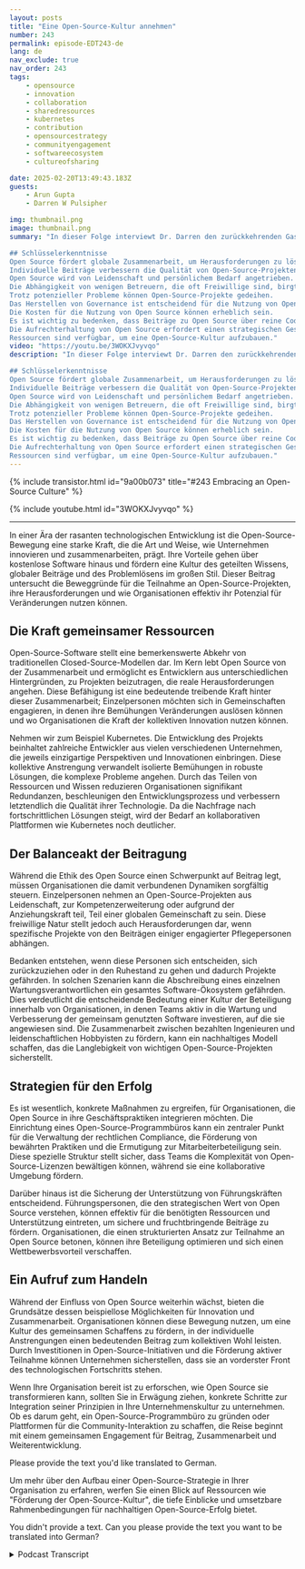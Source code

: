 ```yaml
---
layout: posts
title: "Eine Open-Source-Kultur annehmen"
number: 243
permalink: episode-EDT243-de
lang: de
nav_exclude: true
nav_order: 243
tags:
    - opensource
    - innovation
    - collaboration
    - sharedresources
    - kubernetes
    - contribution
    - opensourcestrategy
    - communityengagement
    - softwareecosystem
    - cultureofsharing

date: 2025-02-20T13:49:43.183Z
guests:
    - Arun Gupta
    - Darren W Pulsipher

img: thumbnail.png
image: thumbnail.png
summary: "In dieser Folge interviewt Dr. Darren den zurückkehrenden Gast Arun Gupta von Intel. Sie diskutieren Aruns Weg in die Open-Source-Welt, die Bedeutung globaler Zusammenarbeit und die Motivationen hinter individuellen Beiträgen. Er spricht die Risiken an, die mit der Abhängigkeit von wenigen Betreuern in Open-Source-Projekten verbunden sind, und hebt den Erfolg von Open-Source trotz seiner Herausforderungen hervor. Arun betont die Notwendigkeit von Governance in Open-Source-Initiativen und die Kosten der Nutzung von Open-Source-Software. Er untersucht auch den Wert von Beiträgen, die über reine Codeerstellung hinausgehen, und die Strategien zur Aufrechterhaltung von Open Source durch Geschäftsmodelle. Schließlich teilt er Ressourcen für den Aufbau einer Open-Source-Kultur in Organisationen.

## Schlüsselerkenntnisse
Open Source fördert globale Zusammenarbeit, um Herausforderungen zu lösen.
Individuelle Beiträge verbessern die Qualität von Open-Source-Projekten.
Open Source wird von Leidenschaft und persönlichem Bedarf angetrieben.
Die Abhängigkeit von wenigen Betreuern, die oft Freiwillige sind, birgt Risiken für Projekte. Diese Personen können überfordert werden oder das Interesse verlieren, was zu einer möglichen Stagnation oder Aufgabe des Projekts führen kann. Dies bietet ein Gefühl von Sicherheit und Struktur in der oft komplexen und sich schnell verändernden Welt von Open-Source.
Trotz potenzieller Probleme können Open-Source-Projekte gedeihen. 
Das Herstellen von Governance ist entscheidend für die Nutzung von Open Source. 
Die Kosten für die Nutzung von Open Source können erheblich sein.
Es ist wichtig zu bedenken, dass Beiträge zu Open Source über reine Codeerstellung hinausgehen, ein weites Spektrum an Fähigkeiten und Fachwissen umfassen und dazu beitragen, dass sich jeder in Organisationen als geschätzter und integraler Bestandteil der Open-Source-Gemeinschaft fühlt. Dazu können Schulungsprogramme, Community-Engagement-Initiativen und Leitfäden für bewährte Praktiken zur Integration von Open Source in Unternehmensworkflows gehören.
Die Aufrechterhaltung von Open Source erfordert einen strategischen Geschäftsansatz. 
Ressourcen sind verfügbar, um eine Open-Source-Kultur aufzubauen."
video: "https://youtu.be/3WOKXJvyvqo"
description: "In dieser Folge interviewt Dr. Darren den zurückkehrenden Gast Arun Gupta von Intel. Sie diskutieren Aruns Weg in die Open-Source-Welt, die Bedeutung globaler Zusammenarbeit und die Motivationen hinter individuellen Beiträgen. Er spricht die Risiken an, die mit der Abhängigkeit von wenigen Betreuern in Open-Source-Projekten verbunden sind, und hebt den Erfolg von Open-Source trotz seiner Herausforderungen hervor. Arun betont die Notwendigkeit von Governance in Open-Source-Initiativen und die Kosten der Nutzung von Open-Source-Software. Er untersucht auch den Wert von Beiträgen, die über reine Codeerstellung hinausgehen, und die Strategien zur Aufrechterhaltung von Open Source durch Geschäftsmodelle. Schließlich teilt er Ressourcen für den Aufbau einer Open-Source-Kultur in Organisationen.

## Schlüsselerkenntnisse
Open Source fördert globale Zusammenarbeit, um Herausforderungen zu lösen.
Individuelle Beiträge verbessern die Qualität von Open-Source-Projekten.
Open Source wird von Leidenschaft und persönlichem Bedarf angetrieben.
Die Abhängigkeit von wenigen Betreuern, die oft Freiwillige sind, birgt Risiken für Projekte. Diese Personen können überfordert werden oder das Interesse verlieren, was zu einer möglichen Stagnation oder Aufgabe des Projekts führen kann. Dies bietet ein Gefühl von Sicherheit und Struktur in der oft komplexen und sich schnell verändernden Welt von Open-Source.
Trotz potenzieller Probleme können Open-Source-Projekte gedeihen. 
Das Herstellen von Governance ist entscheidend für die Nutzung von Open Source. 
Die Kosten für die Nutzung von Open Source können erheblich sein.
Es ist wichtig zu bedenken, dass Beiträge zu Open Source über reine Codeerstellung hinausgehen, ein weites Spektrum an Fähigkeiten und Fachwissen umfassen und dazu beitragen, dass sich jeder in Organisationen als geschätzter und integraler Bestandteil der Open-Source-Gemeinschaft fühlt. Dazu können Schulungsprogramme, Community-Engagement-Initiativen und Leitfäden für bewährte Praktiken zur Integration von Open Source in Unternehmensworkflows gehören.
Die Aufrechterhaltung von Open Source erfordert einen strategischen Geschäftsansatz. 
Ressourcen sind verfügbar, um eine Open-Source-Kultur aufzubauen."
---
```


<div>
{% include transistor.html id="9a00b073" title="#243 Embracing an Open-Source Culture" %}

{% include youtube.html id="3WOKXJvyvqo" %}
</div>

---

In einer Ära der rasanten technologischen Entwicklung ist die Open-Source-Bewegung eine starke Kraft, die die Art und Weise, wie Unternehmen innovieren und zusammenarbeiten, prägt. Ihre Vorteile gehen über kostenlose Software hinaus und fördern eine Kultur des geteilten Wissens, globaler Beiträge und des Problemlösens im großen Stil. Dieser Beitrag untersucht die Beweggründe für die Teilnahme an Open-Source-Projekten, ihre Herausforderungen und wie Organisationen effektiv ihr Potenzial für Veränderungen nutzen können.

## Die Kraft gemeinsamer Ressourcen

Open-Source-Software stellt eine bemerkenswerte Abkehr von traditionellen Closed-Source-Modellen dar. Im Kern lebt Open Source von der Zusammenarbeit und ermöglicht es Entwicklern aus unterschiedlichen Hintergründen, zu Projekten beizutragen, die reale Herausforderungen angehen. Diese Befähigung ist eine bedeutende treibende Kraft hinter dieser Zusammenarbeit; Einzelpersonen möchten sich in Gemeinschaften engagieren, in denen ihre Bemühungen Veränderungen auslösen können und wo Organisationen die Kraft der kollektiven Innovation nutzen können.

Nehmen wir zum Beispiel Kubernetes. Die Entwicklung des Projekts beinhaltet zahlreiche Entwickler aus vielen verschiedenen Unternehmen, die jeweils einzigartige Perspektiven und Innovationen einbringen. Diese kollektive Anstrengung verwandelt isolierte Bemühungen in robuste Lösungen, die komplexe Probleme angehen. Durch das Teilen von Ressourcen und Wissen reduzieren Organisationen signifikant Redundanzen, beschleunigen den Entwicklungsprozess und verbessern letztendlich die Qualität ihrer Technologie. Da die Nachfrage nach fortschrittlichen Lösungen steigt, wird der Bedarf an kollaborativen Plattformen wie Kubernetes noch deutlicher.

## Der Balanceakt der Beitragung

Während die Ethik des Open Source einen Schwerpunkt auf Beitrag legt, müssen Organisationen die damit verbundenen Dynamiken sorgfältig steuern. Einzelpersonen nehmen an Open-Source-Projekten aus Leidenschaft, zur Kompetenzerweiterung oder aufgrund der Anziehungskraft teil, Teil einer globalen Gemeinschaft zu sein. Diese freiwillige Natur stellt jedoch auch Herausforderungen dar, wenn spezifische Projekte von den Beiträgen einiger engagierter Pflegepersonen abhängen.

Bedanken entstehen, wenn diese Personen sich entscheiden, sich zurückzuziehen oder in den Ruhestand zu gehen und dadurch Projekte gefährden. In solchen Szenarien kann die Abschreibung eines einzelnen Wartungsverantwortlichen ein gesamtes Software-Ökosystem gefährden. Dies verdeutlicht die entscheidende Bedeutung einer Kultur der Beteiligung innerhalb von Organisationen, in denen Teams aktiv in die Wartung und Verbesserung der gemeinsam genutzten Software investieren, auf die sie angewiesen sind. Die Zusammenarbeit zwischen bezahlten Ingenieuren und leidenschaftlichen Hobbyisten zu fördern, kann ein nachhaltiges Modell schaffen, das die Langlebigkeit von wichtigen Open-Source-Projekten sicherstellt.

## Strategien für den Erfolg

Es ist wesentlich, konkrete Maßnahmen zu ergreifen, für Organisationen, die Open Source in ihre Geschäftspraktiken integrieren möchten. Die Einrichtung eines Open-Source-Programmbüros kann ein zentraler Punkt für die Verwaltung der rechtlichen Compliance, die Förderung von bewährten Praktiken und die Ermutigung zur Mitarbeiterbeteiligung sein. Diese spezielle Struktur stellt sicher, dass Teams die Komplexität von Open-Source-Lizenzen bewältigen können, während sie eine kollaborative Umgebung fördern.

Darüber hinaus ist die Sicherung der Unterstützung von Führungskräften entscheidend. Führungspersonen, die den strategischen Wert von Open Source verstehen, können effektiv für die benötigten Ressourcen und Unterstützung eintreten, um sichere und fruchtbringende Beiträge zu fördern. Organisationen, die einen strukturierten Ansatz zur Teilnahme an Open Source betonen, können ihre Beteiligung optimieren und sich einen Wettbewerbsvorteil verschaffen.

## Ein Aufruf zum Handeln

Während der Einfluss von Open Source weiterhin wächst, bieten die Grundsätze dessen beispiellose Möglichkeiten für Innovation und Zusammenarbeit. Organisationen können diese Bewegung nutzen, um eine Kultur des gemeinsamen Schaffens zu fördern, in der individuelle Anstrengungen einen bedeutenden Beitrag zum kollektiven Wohl leisten. Durch Investitionen in Open-Source-Initiativen und die Förderung aktiver Teilnahme können Unternehmen sicherstellen, dass sie an vorderster Front des technologischen Fortschritts stehen.

Wenn Ihre Organisation bereit ist zu erforschen, wie Open Source sie transformieren kann, sollten Sie in Erwägung ziehen, konkrete Schritte zur Integration seiner Prinzipien in Ihre Unternehmenskultur zu unternehmen. Ob es darum geht, ein Open-Source-Programmbüro zu gründen oder Plattformen für die Community-Interaktion zu schaffen, die Reise beginnt mit einem gemeinsamen Engagement für Beitrag, Zusammenarbeit und Weiterentwicklung.

Please provide the text you'd like translated to German.

Um mehr über den Aufbau einer Open-Source-Strategie in Ihrer Organisation zu erfahren, werfen Sie einen Blick auf Ressourcen wie "Förderung der Open-Source-Kultur", die tiefe Einblicke und umsetzbare Rahmenbedingungen für nachhaltigen Open-Source-Erfolg bietet.

You didn't provide a text. Can you please provide the text you want to be translated into German?



<details>
<summary> Podcast Transcript </summary>

<p></p>

</details>

